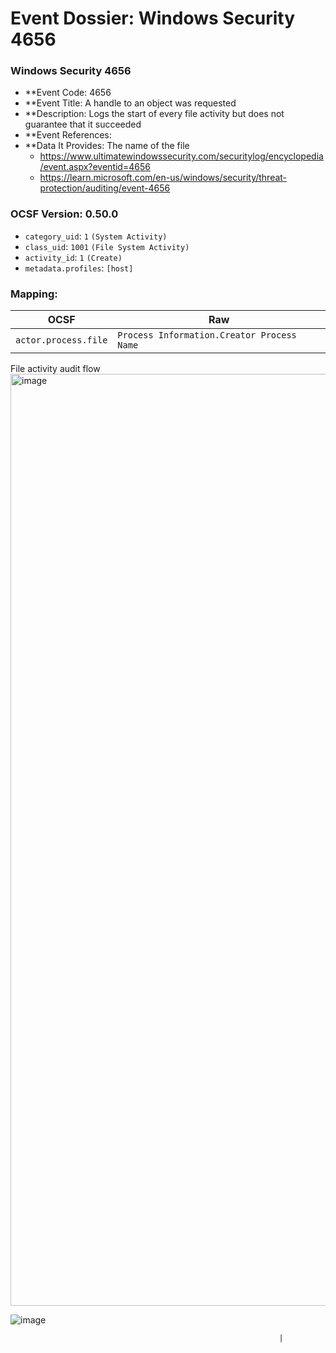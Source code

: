 
# Event Dossier: Windows Security 4656
### Windows Security 4656
- **Event Code: 4656
- **Event Title: A handle to an object was requested
- **Description: Logs the start of every file activity but does not guarantee that it succeeded
- **Event References:
- **Data It Provides: The name of the file
  - https://www.ultimatewindowssecurity.com/securitylog/encyclopedia/event.aspx?eventid=4656
  - https://learn.microsoft.com/en-us/windows/security/threat-protection/auditing/event-4656 

 ### OCSF Version: 0.50.0
 - `category_uid`: `1` `(System Activity)`
 - `class_uid`: `1001` `(File System Activity)`
 - `activity_id`: `1` `(Create)`
 - `metadata.profiles`: `[host]`

 ### Mapping:
 
| OCSF                       | Raw                                                                                                                      |
| -------------------------- | ------------------------------------------------------------------------------------------------------------------------ |
| `actor.process.file`       | `Process Information.Creator Process Name`                                                                               |

File activity audit flow
<img width="1491" alt="image" src="https://user-images.githubusercontent.com/122571503/214717883-11600fd8-843f-4908-866a-516a817c6a5e.png">


![image](https://user-images.githubusercontent.com/122571503/214717579-b1932d43-661e-43e8-9e3b-f87f1aa2d19b.png)

 </Event>


                                                                |
